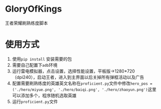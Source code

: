 # GloryOfKings
王者荣耀刷熟练度脚本

# 使用方式
1. 使用`pip install` 安装需要的包
2. 需要自己配置下`adb`环境
3. 运行雷电模拟器，点击设置，选择性能设置，平板版->1280*720（dpi240），启动王者，进入到主界面以后关掉所有弹框活动以及广告
4. 配置需要刷熟练度的英雄英文名称在`proficient.py`文件中修改`hero_pos = ('./hero/miyue.png', './hero/baiqi.png', './hero/zhaoyun.png')`这里可以添加多个，程序随机选取英雄
5. 运行`proficient.py`文件

